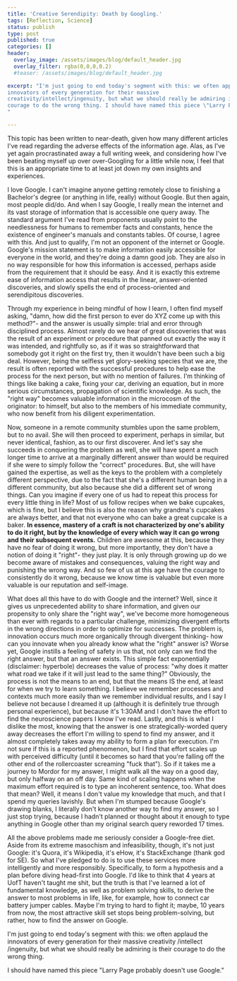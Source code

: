 ```yaml
---
title: 'Creative Serendipity: Death by Googling.'
tags: [Reflection, Science]
status: publish
type: post
published: true
categories: []
header:
  overlay_image: /assets/images/blog/default_header.jpg
  overlay_filter: rgba(0,0,0,0.2)
  #teaser: /assets/images/blog/default_header.jpg

excerpt: "I'm just going to end today's segment with this: we often applaud the
innovators of every generation for their massive
creativity/intellect/ingenuity, but what we should really be admiring is their
courage to do the wrong thing. I should have named this piece \"Larry Page probably doesn't use Google.\"
"

---
```

This topic has been written to near-death, given how many different articles
I've read regarding the adverse effects of the information age. Alas, as I've
yet again procrastinated away a full writing week, and considering how I've
been beating myself up over over-Googling for a little while now, I feel that
this is an appropriate time to at least jot down my own insights and
experiences.

I love Google. I can't imagine anyone getting remotely close to finishing a
Bachelor's degree (or anything in life, really) without Google. But then
again, most people did/do. And when I say Google, I really mean the internet
and its vast storage of information that is accessible one query away. The
standard argument I've read from proponents usually point to the needlessness
for humans to remember facts and constants, hence the existence of engineer's
manuals and constants tables. Of course, I agree with this. And just to
qualify, I'm not an opponent of the internet or Google. Google's mission
statement is to make information easily accessible for everyone in the world,
and they're doing a damn good job. They are also in no way responsible for how
this information is accessed, perhaps aside from the requirement that it
should be easy. And it is exactly this extreme ease of information access that
results in the linear, answer-oriented discoveries, and slowly spells the end
of process-oriented and serendipitous discoveries.

Through my experience in being mindful of how I learn, I often find myself
asking, "damn, how did the first person to ever do XYZ come up with this
method?"- and the answer is usually simple: trial and error through
disciplined process. Almost rarely do we hear of great discoveries that was
the result of an experiment or procedure that panned out exactly the way it
was intended, and rightfully so, as if it was so straightforward that somebody
got it right on the first try, then it wouldn't have been such a big deal.
However, being the selfless yet glory-seeking species that we are, the result
is often reported with the successful procedures to help ease the process for
the next person, but with no mention of failures. I'm thinking of things like
baking a cake, fixing your car, deriving an equation, but in more serious
circumstances, propagation of scientific knowledge. As such, the "right way"
becomes valuable information in the microcosm of the originator: to himself,
but also to the members of his immediate community, who now benefit from his
diligent experimentation.

Now, someone in a remote community stumbles upon the same problem, but to no
avail. She will then proceed to experiment, perhaps in similar, but never
identical, fashion, as to our first discoverer. And let's say she succeeds in
conquering the problem as well, she will have spent a much longer time to
arrive at a marginally different answer than would be required if she were to
simply follow the "correct" procedures. But, she will have gained the
expertise, as well as the keys to the problem with a completely different
perspective, due to the fact that she's a different human being in a different
community, but also because she did a different set of wrong things. Can you
imagine if every one of us had to repeat this process for every little thing
in life? Most of us follow recipes when we bake cupcakes, which is fine, but I
believe this is also the reason why grandma's cupcakes are always better, and
that not everyone who can bake a great cupcake is a baker. **In essence,
mastery of a craft is not characterized by one's ability to do it right, but
by the knowledge of every which way it can go wrong and their subsequent
events.** Children are awesome at this, because they have no fear of doing it
wrong, but more importantly, they don't have a notion of doing it "right"-
they just play. It is only through growing up do we become aware of mistakes
and consequences, valuing the right way and punishing the wrong way. And so
few of us at this age have the courage to consistently do it wrong, because we
know time is valuable but even more valuable is our reputation and self-image.

What does all this have to do with Google and the internet? Well, since it
gives us unprecedented ability to share information, and given our propensity
to only share the "right way", we've become more homogeneous than ever with
regards to a particular challenge, minimizing divergent efforts in the wrong
directions in order to optimize for successes. The problem is, innovation
occurs much more organically through divergent thinking- how can you innovate
when you already know what the "right" answer is? Worse yet, Google instills a
feeling of safety in us that, not only can we find the right answer, but that
an answer exists. This simple fact exponentially (disclaimer: hyperbole)
decreases the value of process: "why does it matter what road we take if it
will just lead to the same thing?" Obviously, the process is not the means to
an end, but that the means IS the end, at least for when we try to learn
something. I believe we remember processes and contexts much more easily than
we remember individual results, and I say I believe not because I dreamed it
up (although it is definitely true through personal experience), but because
it's 1:30AM and I don't have the effort to find the neuroscience papers I know
I've read. Lastly, and this is what I dislike the most, knowing that the
answer is one strategically-worded query away decreases the effort I'm willing
to spend to find my answer, and it almost completely takes away my ability to
form a plan for execution. I'm not sure if this is a reported phenomenon, but
I find that effort scales up with perceived difficulty (until it becomes so
hard that you're falling off the other end of the rollercoaster screaming
"fuck that"). So if it takes me a journey to Mordor for my answer, I might
walk all the way on a good day, but only halfway on an off day. Same kind of
scaling happens when the maximum effort required is to type an incoherent
sentence, too. What does that mean? Well, it means I don't value my knowledge
that much, and that I spend my queries lavishly. But when I'm stumped because
Google's drawing blanks, I literally don't know another way to find my answer,
so I just stop trying, because I hadn't planned or thought about it enough to
type anything in Google other than my original search query reworded 17 times.

All the above problems made me seriously consider a Google-free diet. Aside
from its extreme masochism and infeasibility, though, it's not just Google:
it's Quora, it's Wikipedia, it's eHow, it's StackExchange (thank god for SE).
So what I've pledged to do is to use these services more intelligently and
more responsibly. Specifically, to form a hypothesis and a plan before diving
head-first into Google. I'd like to think that 4 years at UofT haven't taught
me shit, but the truth is that I've learned a lot of fundamental knowledge, as
well as problem solving skills, to derive the answer to most problems in life,
like, for example, how to connect car battery jumper cables. Maybe I'm trying
to hard to fight it; maybe, 10 years from now, the most attractive skill set
stops being problem-solving, but rather, how to find the answer on Google.

I'm just going to end today's segment with this: we often applaud the
innovators of every generation for their massive
creativity /intellect /ingenuity, but what we should really be admiring is their
courage to do the wrong thing.

I should have named this piece "Larry Page probably doesn't use Google."
